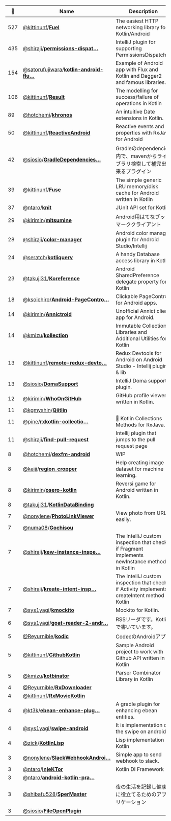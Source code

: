 |:star2: | Name | Description | 🌍|
|---|---|---|---|
|527|[@kittinunf](https://github.com/kittinunf)/[**Fuel**](https://github.com/kittinunf/Fuel)|The easiest HTTP networking library for Kotlin/Android||
|435|[@shiraji](https://github.com/shiraji)/[**permissions-dispat…**](https://github.com/shiraji/permissions-dispatcher-plugin)|IntelliJ plugin for supporting PermissionsDispatcher|[:arrow_upper_right:](https://plugins.jetbrains.com/plugin/8349)|
|154|[@satorufujiwara](https://github.com/satorufujiwara)/[**kotlin-android-flu…**](https://github.com/satorufujiwara/kotlin-android-flux)|Example of Android app with Flux and Kotlin and Dagger2 and famous libraries.||
|106|[@kittinunf](https://github.com/kittinunf)/[**Result**](https://github.com/kittinunf/Result)|The modelling for success/failure of operations in Kotlin||
|89|[@hotchemi](https://github.com/hotchemi)/[**khronos**](https://github.com/hotchemi/khronos)|An intuitive Date extensions in Kotlin.|[:arrow_upper_right:](http://hotchemi.github.io/khronos)|
|50|[@kittinunf](https://github.com/kittinunf)/[**ReactiveAndroid**](https://github.com/kittinunf/ReactiveAndroid)|Reactive events and properties with RxJava for Android ||
|42|[@siosio](https://github.com/siosio)/[**GradleDependencies…**](https://github.com/siosio/GradleDependenciesHelperPlugin)|Gradleのdependencies内で、mavenからライブラリ検索して補完出来るプラグイン||
|39|[@kittinunf](https://github.com/kittinunf)/[**Fuse**](https://github.com/kittinunf/Fuse)|The simple generic LRU memory/disk cache for Android written in Kotlin||
|37|[@ntaro](https://github.com/ntaro)/[**knit**](https://github.com/ntaro/knit)|JUnit API set for Kotlin||
|29|[@kirimin](https://github.com/kirimin)/[**mitsumine**](https://github.com/kirimin/mitsumine)|Android用はてなブックマーククライアント||
|28|[@shiraji](https://github.com/shiraji)/[**color-manager**](https://github.com/shiraji/color-manager)|Android color manager plugin for Android Studio/Intellij|[:arrow_upper_right:](https://plugins.jetbrains.com/plugin/8583)|
|24|[@seratch](https://github.com/seratch)/[**kotliquery**](https://github.com/seratch/kotliquery)|A handy Database access library in Kotlin||
|23|[@takuji31](https://github.com/takuji31)/[**Koreference**](https://github.com/takuji31/Koreference)|Android SharedPreference delegate property for Kotlin||
|18|[@ksoichiro](https://github.com/ksoichiro)/[**Android-PageContro…**](https://github.com/ksoichiro/Android-PageControl)|Clickable PageControl for Android apps.||
|14|[@kirimin](https://github.com/kirimin)/[**Annictroid**](https://github.com/kirimin/Annictroid)|Unofficial Annict client app for Android.|[:arrow_upper_right:](https://play.google.com/store/apps/details?id=me.kirimin.annictroid)|
|14|[@kmizu](https://github.com/kmizu)/[**kollection**](https://github.com/kmizu/kollection)|Immutable Collection Libraries and Additional Utilities for Kotlin||
|13|[@kittinunf](https://github.com/kittinunf)/[**remote-redux-devto…**](https://github.com/kittinunf/remote-redux-devtools-android)|Redux Devtools for Android on Android Studio - Intellij plugin & lib||
|13|[@siosio](https://github.com/siosio)/[**DomaSupport**](https://github.com/siosio/DomaSupport)|IntelliJ Doma support plugin.||
|12|[@kirimin](https://github.com/kirimin)/[**WhoOnGitHub**](https://github.com/kirimin/WhoOnGitHub)|GitHub profile viewer written in Kotlin.||
|11|[@kgmyshin](https://github.com/kgmyshin)/[**Qiitlin**](https://github.com/kgmyshin/Qiitlin)|||
|11|[@pine](https://github.com/pine)/[**rxkotlin-collectio…**](https://github.com/pine/rxkotlin-collections)|:hatched_chick: Kotlin Collections Methods for RxJava.|[:arrow_upper_right:](https://bintray.com/pinemz/maven/rxkotlin-collections/view)|
|11|[@shiraji](https://github.com/shiraji)/[**find-pull-request**](https://github.com/shiraji/find-pull-request)|Intellij plugin that jumps to the pull request page|[:arrow_upper_right:](https://plugins.jetbrains.com/plugin/8262)|
|8|[@hotchemi](https://github.com/hotchemi)/[**dexfm-android**](https://github.com/hotchemi/dexfm-android)|WIP||
|8|[@keiji](https://github.com/keiji)/[**region_cropper**](https://github.com/keiji/region_cropper)|Help creating image dataset for machine learning.||
|8|[@kirimin](https://github.com/kirimin)/[**osero-kotlin**](https://github.com/kirimin/osero-kotlin)|Reversi game for Android written in Kotlin.||
|8|[@takuji31](https://github.com/takuji31)/[**KotlinDataBinding**](https://github.com/takuji31/KotlinDataBinding)|||
|7|[@nonylene](https://github.com/nonylene)/[**PhotoLinkViewer**](https://github.com/nonylene/PhotoLinkViewer)|View photo from URL easily.||
|7|[@numa08](https://github.com/numa08)/[**Gochisou**](https://github.com/numa08/Gochisou)|||
|7|[@shiraji](https://github.com/shiraji)/[**kew-instance-inspe…**](https://github.com/shiraji/kew-instance-inspection)|The IntelliJ custom inspection that check if Fragment implements newInstance method in Kotlin|[:arrow_upper_right:](https://plugins.jetbrains.com/plugin/8430?pr=)|
|7|[@shiraji](https://github.com/shiraji)/[**kreate-intent-insp…**](https://github.com/shiraji/kreate-intent-inspection)|The IntelliJ custom inspection that check if Activity implements createIntent method in Kotlin|[:arrow_upper_right:](https://plugins.jetbrains.com/plugin/8424?pr=)|
|7|[@sys1yagi](https://github.com/sys1yagi)/[**kmockito**](https://github.com/sys1yagi/kmockito)|Mockito for Kotlin.||
|6|[@sys1yagi](https://github.com/sys1yagi)/[**goat-reader-2-andr…**](https://github.com/sys1yagi/goat-reader-2-android-prototype)|RSSリーダです。Kotlinで書いています。||
|5|[@Reyurnible](https://github.com/Reyurnible)/[**kodic**](https://github.com/Reyurnible/kodic)|CodecのAndroidアプリ||
|5|[@kittinunf](https://github.com/kittinunf)/[**GithubKotlin**](https://github.com/kittinunf/GithubKotlin)|Sample Android project to work with Github API written in Kotlin||
|5|[@kmizu](https://github.com/kmizu)/[**kotbinator**](https://github.com/kmizu/kotbinator)|Parser Combinator Library in Kotlin||
|4|[@Reyurnible](https://github.com/Reyurnible)/[**RxDownloader**](https://github.com/Reyurnible/RxDownloader)|||
|4|[@kittinunf](https://github.com/kittinunf)/[**RxMovieKotlin**](https://github.com/kittinunf/RxMovieKotlin)|||
|4|[@kt3k](https://github.com/kt3k)/[**ebean-enhance-plug…**](https://github.com/kt3k/ebean-enhance-plugin)|A gradle plugin for enhancing ebean entities.||
|4|[@sys1yagi](https://github.com/sys1yagi)/[**swipe-android**](https://github.com/sys1yagi/swipe-android)|It is implementation of the swipe on android.|[:arrow_upper_right:](https://github.com/snakajima/swipe/)|
|4|[@zick](https://github.com/zick)/[**KotlinLisp**](https://github.com/zick/KotlinLisp)|Lisp implementation in Kotlin||
|3|[@nonylene](https://github.com/nonylene)/[**SlackWebhookAndroi…**](https://github.com/nonylene/SlackWebhookAndroid)|Simple app to send webhook to slack.||
|3|[@ntaro](https://github.com/ntaro)/[**InjeKTor**](https://github.com/ntaro/InjeKTor)|Kotlin DI Framework||
|3|[@ntaro](https://github.com/ntaro)/[**android-kotlin-pra…**](https://github.com/ntaro/android-kotlin-practice)|||
|3|[@shibafu528](https://github.com/shibafu528)/[**SperMaster**](https://github.com/shibafu528/SperMaster)|夜の生活を記録し健康に役立てるためのアプリケーション||
|3|[@siosio](https://github.com/siosio)/[**FileOpenPlugin**](https://github.com/siosio/FileOpenPlugin)|||

